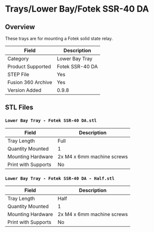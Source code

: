 # Trays/Lower Bay/Fotek SSR-40 DA

## Overview

These trays are for mounting a Fotek solid state relay.

| Field                 | Description               |
|-----------------------|---------------------------|
| Category              | Lower Bay Tray            |
| Product Supported     | Fotek SSR-40 DA           |
| STEP File             | Yes                       |
| Fusion 360 Archive    | Yes                       |
| Version Added         | 0.9.8                     |

## STL Files

### `Lower Bay Tray - Fotek SSR-40 DA.stl`

| Field                 | Description                   |
|-----------------------|-------------------------------|
| Tray Length           | Full                          |
| Quantity Mounted      | 1                             |
| Mounting Hardware     | 2x M4 x 6mm machine screws    |
| Print with Supports   | No                            |

### `Lower Bay Tray - Fotek SSR-40 DA - Half.stl`

| Field                 | Description                   |
|-----------------------|-------------------------------|
| Tray Length           | Half                          |
| Quantity Mounted      | 1                             |
| Mounting Hardware     | 2x M4 x 6mm machine screws    |
| Print with Supports   | No                            |